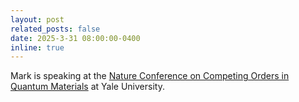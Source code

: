 ```yaml
---
layout: post
related_posts: false
date: 2025-3-31 08:00:00-0400
inline: true
---
```


Mark is speaking at the [Nature Conference on Competing Orders in Quantum Materials](https://web.cvent.com/event/a122a360-67fe-434b-ac8b-b31119e72b9e/home) at Yale University.
